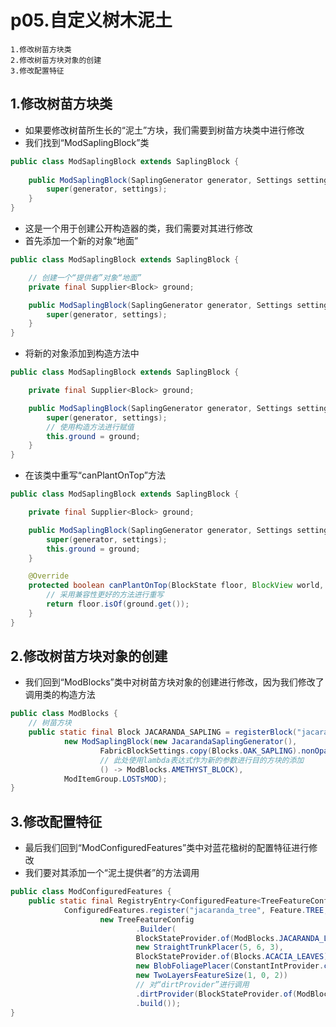 # p05.自定义树木泥土

    1.修改树苗方块类
    2.修改树苗方块对象的创建
    3.修改配置特征

## 1.修改树苗方块类
- 如果要修改树苗所生长的“泥土”方块，我们需要到树苗方块类中进行修改
- 我们找到“ModSaplingBlock”类
```java
public class ModSaplingBlock extends SaplingBlock {
    
    public ModSaplingBlock(SaplingGenerator generator, Settings settings) {
        super(generator, settings);
    }
}
```
- 这是一个用于创建公开构造器的类，我们需要对其进行修改
- 首先添加一个新的对象“地面”
```java
public class ModSaplingBlock extends SaplingBlock {

    // 创建一个“提供者”对象“地面”
    private final Supplier<Block> ground;

    public ModSaplingBlock(SaplingGenerator generator, Settings settings) {
        super(generator, settings);
    }
}
```
- 将新的对象添加到构造方法中
```java
public class ModSaplingBlock extends SaplingBlock {

    private final Supplier<Block> ground;

    public ModSaplingBlock(SaplingGenerator generator, Settings settings, Supplier<Block> ground) {
        super(generator, settings);
        // 使用构造方法进行赋值
        this.ground = ground;
    }
}
```
- 在该类中重写“canPlantOnTop”方法
```java
public class ModSaplingBlock extends SaplingBlock {

    private final Supplier<Block> ground;

    public ModSaplingBlock(SaplingGenerator generator, Settings settings, Supplier<Block> ground) {
        super(generator, settings);
        this.ground = ground;
    }

    @Override
    protected boolean canPlantOnTop(BlockState floor, BlockView world, BlockPos pos) {
        // 采用兼容性更好的方法进行重写
        return floor.isOf(ground.get());
    }
}
```


## 2.修改树苗方块对象的创建
- 我们回到“ModBlocks”类中对树苗方块对象的创建进行修改，因为我们修改了调用类的构造方法
```java
public class ModBlocks {
    // 树苗方块
    public static final Block JACARANDA_SAPLING = registerBlock("jacaranda_sapling",
            new ModSaplingBlock(new JacarandaSaplingGenerator(),
                    FabricBlockSettings.copy(Blocks.OAK_SAPLING).nonOpaque(), 
                    // 此处使用lambda表达式作为新的参数进行目的方块的添加
                    () -> ModBlocks.AMETHYST_BLOCK), 
            ModItemGroup.LOSTsMOD);
}
```


## 3.修改配置特征
- 最后我们回到“ModConfiguredFeatures”类中对蓝花楹树的配置特征进行修改
- 我们要对其添加一个“泥土提供者”的方法调用
```java
public class ModConfiguredFeatures {
    public static final RegistryEntry<ConfiguredFeature<TreeFeatureConfig, ?>> JACARANDA_TREE =
            ConfiguredFeatures.register("jacaranda_tree", Feature.TREE,
                    new TreeFeatureConfig
                            .Builder(
                            BlockStateProvider.of(ModBlocks.JACARANDA_LOG),
                            new StraightTrunkPlacer(5, 6, 3),
                            BlockStateProvider.of(Blocks.ACACIA_LEAVES),
                            new BlobFoliagePlacer(ConstantIntProvider.create(2), ConstantIntProvider.create(0), 4),
                            new TwoLayersFeatureSize(1, 0, 2))
                            // 对“dirtProvider”进行调用
                            .dirtProvider(BlockStateProvider.of(ModBlocks.AMETHYST_BLOCK))
                            .build());
}
```
